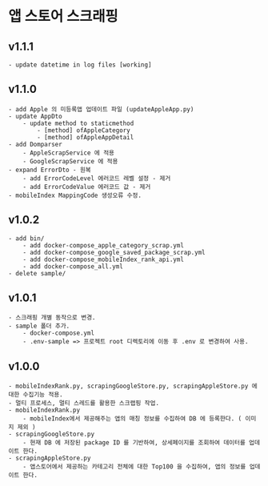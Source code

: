 # 앱 스토어 스크래핑

## v1.1.1 
    - update datetime in log files [working]
## v1.1.0
    - add Apple 의 미등록앱 업데이트 파일 (updateAppleApp.py) 
    - update AppDto 
        - update method to staticmethod
            - [method] ofAppleCategory
            - [method] ofAppleAppDetail
    - add Domparser
        - AppleScrapService 에 적용
        - GoogleScrapService 에 적용
    - expand ErrorDto - 원복
        - add ErrorCodeLevel 에러코드 레벨 설정 - 제거
        - add ErrorCodeValue 에러코드 값 - 제거
    - mobileIndex MappingCode 생성오류 수정.
## v1.0.2
    - add bin/ 
        - add docker-compose_apple_category_scrap.yml
        - add docker-compose_google_saved_package_scrap.yml
        - add docker-compose_mobileIndex_rank_api.yml
        - add docker-compose_all.yml
    - delete sample/

## v1.0.1
    - 스크래핑 개별 동작으로 변경.
    - sample 폴더 추가. 
        - docker-compose.yml
        - .env-sample => 프로젝트 root 디렉토리에 이동 후 .env 로 변경하여 사용.
## v1.0.0
    - mobileIndexRank.py, scrapingGoogleStore.py, scrapingAppleStore.py 에 대한 수집기능 적용.
    - 멀티 프로세스, 멀티 스레드를 활용한 스크랩핑 작업.
    - mobileIndexRank.py
        - mobileIndex에서 제공해주는 앱의 매칭 정보를 수집하여 DB 에 등록한다. ( 이미지 제외 )
    - scrapingGoogleStore.py
        - 현재 DB 에 저장된 package ID 를 기반하여, 상세페이지를 조회하여 데이터를 업데이트 한다.
    - scrapingAppleStore.py
        - 앱스토어에서 제공하는 카테고리 전체에 대한 Top100 을 수집하여, 앱의 정보를 업데이트 한다.
